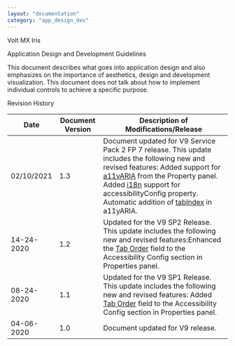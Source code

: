 ```yaml
---
layout: "documentation"
category: "app_design_dev"
---
```

                    

Volt MX  Iris

Application Design and Development Guidelines

This document describes what goes into application design and also emphasizes on the importance of aesthetics, design and development visualization. This document does not talk about how to implement individual controls to achieve a specific purpose.

Revision History

  
| **Date** | **Document Version** | **Description of Modifications/Release** |
| --- | --- | --- |
| 02/10/2021 | 1.3 | Document updated for V9 Service Pack 2 FP 7 release. This update includes the following new and revised features: Added support for [a11yARIA](Accessibility_Iris.html#a11yARIA) from the Property panel. Added [i18n](Accessibility_Iris.html#i18Nnote) support for accessibilityConfig property. Automatic addition of [tabIndex](Accessibility_Iris.html#roleARIA) in a11yARIA. |
| 14-24-2020 | 1.2 | Updated for the V9 SP2 Release. This update includes the following new and revised features:Enhanced the [Tab Order](Accessibility_Iris.html#taborder2) field to the Accessibility Config section in Properties panel. |
| 08-24-2020 | 1.1 | Updated for the V9 SP1 Release. This update includes the following new and revised features: Added [Tab Order](Accessibility_Iris.html#taborder) field to the Accessibility Config section in Properties panel. |
| 04-06-2020 | 1.0 | Document updated for V9 release. |
